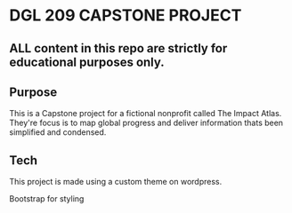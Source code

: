 # DGL 209 CAPSTONE PROJECT
## ALL content in this repo are strictly for educational purposes only. 

## Purpose

This is a Capstone project for a fictional nonprofit called The Impact Atlas. They're focus is to map global progress and deliver information thats been simplified and condensed. 

## Tech
This project is made using a custom theme on wordpress. 

Bootstrap for styling






